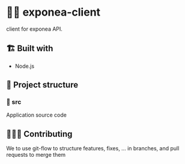 # 💬🎥 exponea-client
client for exponea API.

## 🏗️ Built with
* Node.js

## 🧬 Project structure
### 📁 src
Application source code

## 🧑‍🤝‍🧑 Contributing
We to use git-flow to structure features, fixes, ... in branches, and pull requests to merge them
